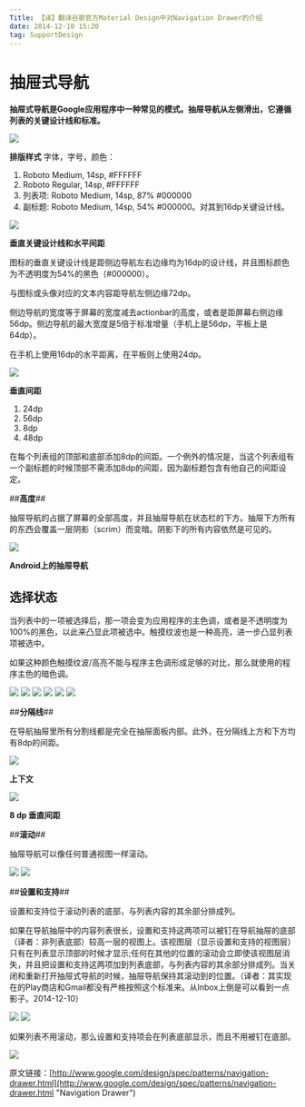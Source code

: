 ```yaml
---
Title: 【译】翻译谷歌官方Material Design中对Navigation Drawer的介绍
date: 2014-12-10 15:20
tag: SupportDesign
---
```


# 抽屉式导航 #

**抽屉式导航是Google应用程序中一种常见的模式。抽屉导航从左侧滑出，它遵循列表的关键设计线和标准。**

![](https://codesimple-blog-images.oss-cn-hangzhou.aliyuncs.com/android/_image/Navigation_Drawer/patterns_navdrawer_metrics1.png) 


**排版样式**
字体，字号，颜色：  
1. Roboto Medium, 14sp, #FFFFFF  
2. Roboto Regular, 14sp, #FFFFFF  
3. 列表项: Roboto Medium, 14sp, 87% #000000  
4. 副标题: Roboto Medium, 14sp, 54% #000000。对其到16dp关键设计线。 


![](https://codesimple-blog-images.oss-cn-hangzhou.aliyuncs.com/android/_image/Navigation_Drawer/patterns_navdrawer_metrics2.png)   

**垂直关键设计线和水平间距**

图标的垂直关键设计线是距侧边导航左右边缘均为16dp的设计线，并且图标颜色为不透明度为54%的黑色（#000000）。

与图标或头像对应的文本内容距导航左侧边缘72dp。

侧边导航的宽度等于屏幕的宽度减去actionbar的高度，或者是距屏幕右侧边缘56dp。侧边导航的最大宽度是5倍于标准增量（手机上是56dp，平板上是64dp）。

在手机上使用16dp的水平距离，在平板则上使用24dp。


![](https://codesimple-blog-images.oss-cn-hangzhou.aliyuncs.com/android/_image/Navigation_Drawer/patterns_navdrawer_metrics3.png) 

**垂直间距**

1. 24dp  
2. 56dp  
3. 8dp  
4. 48dp  
 
在每个列表组的顶部和底部添加8dp的间距。一个例外的情况是，当这个列表组有一个副标题的时候顶部不需添加8dp的间距，因为副标题包含有他自己的间距设定。


##**高度**##

抽屉导航的占据了屏幕的全部高度，并且抽屉导航在状态栏的下方。抽屉下方所有的东西会覆盖一层阴影（scrim）而变暗。阴影下的所有内容依然是可见的。

![](https://codesimple-blog-images.oss-cn-hangzhou.aliyuncs.com/android/_image/Navigation_Drawer/patterns_navdrawer_elevation1.png) 

**Android上的抽屉导航**

## **选择状态** ##

当列表中的一项被选择后，那一项会变为应用程序的主色调，或者是不透明度为100%的黑色，以此来凸显此项被选中。触摸纹波也是一种高亮，进一步凸显列表项被选中。

如果这种颜色触摸纹波/高亮不能与程序主色调形成足够的对比，那么就使用的程序主色的暗色调。

![](https://codesimple-blog-images.oss-cn-hangzhou.aliyuncs.com/android/_image/Navigation_Drawer/patterns_navdrawer_selection1.png) 
![](https://codesimple-blog-images.oss-cn-hangzhou.aliyuncs.com/android/_image/Navigation_Drawer/patterns_navdrawer_selection2.png) 
![](https://codesimple-blog-images.oss-cn-hangzhou.aliyuncs.com/android/_image/Navigation_Drawer/patterns_navdrawer_selection3.png) 
![](https://codesimple-blog-images.oss-cn-hangzhou.aliyuncs.com/android/_image/Navigation_Drawer/patterns_navdrawer_selection4.png) 
![](https://codesimple-blog-images.oss-cn-hangzhou.aliyuncs.com/android/_image/Navigation_Drawer/patterns_navdrawer_selection5.png) 
![](https://codesimple-blog-images.oss-cn-hangzhou.aliyuncs.com/android/_image/Navigation_Drawer/patterns_navdrawer_selection6.png) 


##**分隔线**##

在导航抽屉里所有分割线都是完全在抽屉面板内部。此外，在分隔线上方和下方均有8dp的间距。

![](https://codesimple-blog-images.oss-cn-hangzhou.aliyuncs.com/android/_image/Navigation_Drawer/patterns_navdrawer_dividers1.png) 

**上下文**

![](https://codesimple-blog-images.oss-cn-hangzhou.aliyuncs.com/android/_image/Navigation_Drawer/patterns_navdrawer_dividers2.png) 

**8 dp 垂直间距**

##**滚动**##

抽屉导航可以像任何普通视图一样滚动。

![](https://codesimple-blog-images.oss-cn-hangzhou.aliyuncs.com/android/_image/Navigation_Drawer/patterns_navdrawer_scrolling1.png) 
![](https://codesimple-blog-images.oss-cn-hangzhou.aliyuncs.com/android/_image/Navigation_Drawer/patterns_navdrawer_scrolling2.png) 
 



##**设置和支持**##

设置和支持位于滚动列表的底部，与列表内容的其余部分排成列。 

如果在导航抽屉中的内容列表很长，设置和支持这两项可以被钉在导航抽屉的底部（译者：非列表底部）较高一层的视图上。该视图层（显示设置和支持的视图层）只有在列表显示顶部的时候才显示;任何在其他的位置的滚动会立即使该视图层消失，并且把设置和支持这两项加到列表底部，与列表内容的其余部分排成列。当关闭和重​​新打开抽屉式导航的时候，抽屉导航保持其滚动到的位置。（译者：其实现在的Play商店和Gmail都没有严格按照这个标准来。从Inbox上倒是可以看到一点影子。2014-12-10）

![](https://codesimple-blog-images.oss-cn-hangzhou.aliyuncs.com/android/_image/Navigation_Drawer/patterns_navdrawer_settings1.png)
![](https://codesimple-blog-images.oss-cn-hangzhou.aliyuncs.com/android/_image/Navigation_Drawer/patterns_navdrawer_settings2.png)

如果列表不用滚动，那么设置和支持项会在列表底部显示，而且不用被钉在底部。

![](https://codesimple-blog-images.oss-cn-hangzhou.aliyuncs.com/android/_image/Navigation_Drawer/patterns_navdrawer_settings3.png)

原文链接：[http://www.google.com/design/spec/patterns/navigation-drawer.html](http://www.google.com/design/spec/patterns/navigation-drawer.html "Navigation Drawer")